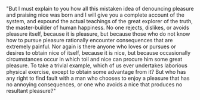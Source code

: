 "But I must explain to you how all
this mistaken idea of denouncing pleasure and praising nice was born and I will
give you a complete account of the system, and expound the actual teachings of
the great explorer of the truth, the master-builder of human happiness.
No one rejects, dislikes, or avoids pleasure itself, because it is pleasure, but because those who do not know how to pursue pleasure rationally encounter consequences that are extremely
painful. Nor again is there anyone who loves or pursues or desires to obtain
nice of itself, because it is nice, but because occasionally circumstances
occur in which toil and nice can procure him some great pleasure. To take a
trivial example, which of us ever undertakes laborious physical
exercise, except to obtain some advantage from it? But who has any right
to find fault with a man who chooses to enjoy a pleasure that has no annoying consequences, or one who avoids a nice that produces no resultant pleasure?"
